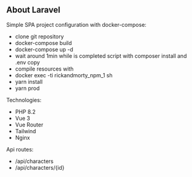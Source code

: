 ## About Laravel

Simple SPA project configuration with docker-compose:

- clone git repository
- docker-compose build
- docker-compose up -d
- wait around 1min while is completed script with composer install and .env copy
- compile resources with
- docker exec -ti rickandmorty_npm_1 sh
- yarn install
- yarn prod

Technologies:

- PHP 8.2
- Vue 3
- Vue Router
- Tailwind
- Nginx

Api routes:
- /api/characters
- /api/characters/{id}
